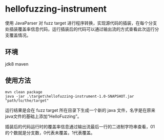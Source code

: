 # hellofuzzing-instrument

使用 JavaParser 对 fuzz target 进行程序转换，实现源代码的插装，在每个分支处插装覆盖率信息代码，运行插装后的代码可以通过输出流的方式查看此次运行分支覆盖情况。

## 环境

jdk8  maven

## 使用方法

```
mvn clean package
java -jar .\target\hellofuzzing-instrument-1.0-SNAPSHOT.jar "path/to/the/target"
```

运行结果是会在 fuzz target 所在目录下生成一个新的 java 文件，名字是在原来java文件的基础上添加“HelloFuzzing”。

插装后的代码运行时的覆盖率信息通过输出流最后一行的二进制字符串查看，01的个数就是分支数，0代表未覆盖，1代表覆盖。